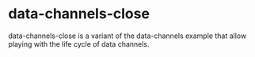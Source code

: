 # data-channels-close
data-channels-close is a variant of the data-channels example that allow playing with the life cycle of data channels.
